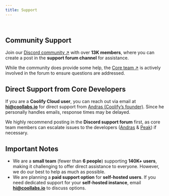 ```yaml
---
title: Support
---
```


<ZoomableImage src="/docs/images/get-started/support-banner.webp" />

<br />

## Community Support  
Join our [Discord community ↗](https://coollabs.io/discord) with over **13K members**, where you can create a post in the **support forum channel** for assistance. 

While the community does provide some help, the [Core team ↗](/get-started/team) is actively involved in the forum to ensure questions are addressed.  

## Direct Support from Core Developers
If you are a **Coolify Cloud user**, you can reach out via email at **hi@coollabs.io** for direct support from [Andras (Coolify’s founder)](https://x.com/heyandras). Since he personally handles emails, response times may be delayed. 

We highly recommend posting in the **Discord support forum** first, as core team members can escalate issues to the developers ([Andras](https://x.com/heyandras) & [Peak](https://x.com/peaklabs_dev)) if necessary.  

## Important Notes  
- We are a **small team** (fewer than **6 people**) supporting **140K+ users**, making it challenging to offer direct assistance to everyone. However, we do our best to help as much as possible.  
- We are planning a **paid support option** for **self-hosted users**. If you need dedicated support for your **self-hosted instance**, email **hi@coollabs.io** to discuss options.